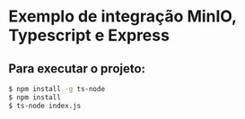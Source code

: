 # Exemplo de integração MinIO, Typescript e Express
## Para executar o projeto:
```sh
$ npm install -g ts-node
$ npm install
$ ts-node index.js
```
